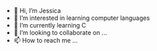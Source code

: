 - 👋 Hi, I’m Jessica
- 👀 I’m interested in learning computer languages
- 🌱 I’m currently learning C 
- 💞️ I’m looking to collaborate on ...
- 📫 How to reach me ...

<!---
s92jca126/s92jca126 is a ✨ special ✨ repository because its `README.md` (this file) appears on your GitHub profile.
You can click the Preview link to take a look at your changes.
--->
